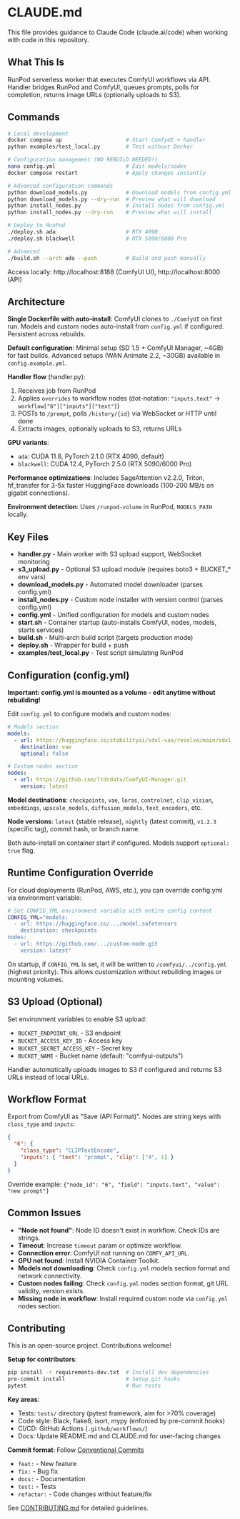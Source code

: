 # CLAUDE.md

This file provides guidance to Claude Code (claude.ai/code) when working with code in this repository.

## What This Is

RunPod serverless worker that executes ComfyUI workflows via API. Handler bridges RunPod and ComfyUI, queues prompts, polls for completion, returns image URLs (optionally uploads to S3).

## Commands

```bash
# Local development
docker compose up                    # Start ComfyUI + handler
python examples/test_local.py        # Test without Docker

# Configuration management (NO REBUILD NEEDED!)
nano config.yml                      # Edit models/nodes
docker compose restart               # Apply changes instantly

# Advanced configuration commands
python download_models.py            # Download models from config.yml
python download_models.py --dry-run  # Preview what will download
python install_nodes.py              # Install nodes from config.yml
python install_nodes.py --dry-run    # Preview what will install

# Deploy to RunPod
./deploy.sh ada                      # RTX 4090
./deploy.sh blackwell                # RTX 5090/6000 Pro

# Advanced
./build.sh --arch ada --push         # Build and push manually
```

Access locally: http://localhost:8188 (ComfyUI UI), http://localhost:8000 (API)

## Architecture

**Single Dockerfile with auto-install**: ComfyUI clones to `./ComfyUI` on first run. Models and custom nodes auto-install from `config.yml` if configured. Persistent across rebuilds.

**Default configuration**: Minimal setup (SD 1.5 + ComfyUI Manager, ~4GB) for fast builds. Advanced setups (WAN Animate 2.2, ~30GB) available in `config.example.yml`.

**Handler flow** (handler.py):
1. Receives job from RunPod
2. Applies `overrides` to workflow nodes (dot-notation: `"inputs.text"` → `workflow["6"]["inputs"]["text"]`)
3. POSTs to `/prompt`, polls `/history/{id}` via WebSocket or HTTP until done
4. Extracts images, optionally uploads to S3, returns URLs

**GPU variants**:
- `ada`: CUDA 11.8, PyTorch 2.1.0 (RTX 4090, default)
- `blackwell`: CUDA 12.4, PyTorch 2.5.0 (RTX 5090/6000 Pro)

**Performance optimizations**: Includes SageAttention v2.2.0, Triton, hf_transfer for 3-5x faster HuggingFace downloads (100-200 MB/s on gigabit connections).

**Environment detection**: Uses `/runpod-volume` in RunPod, `MODELS_PATH` locally.

## Key Files

- **handler.py** - Main worker with S3 upload support, WebSocket monitoring
- **s3_upload.py** - Optional S3 upload module (requires boto3 + BUCKET_* env vars)
- **download_models.py** - Automated model downloader (parses config.yml)
- **install_nodes.py** - Custom node installer with version control (parses config.yml)
- **config.yml** - Unified configuration for models and custom nodes
- **start.sh** - Container startup (auto-installs ComfyUI, nodes, models, starts services)
- **build.sh** - Multi-arch build script (targets production mode)
- **deploy.sh** - Wrapper for build + push
- **examples/test_local.py** - Test script simulating RunPod

## Configuration (config.yml)

**Important: config.yml is mounted as a volume - edit anytime without rebuilding!**

Edit `config.yml` to configure models and custom nodes:

```yaml
# Models section
models:
  - url: https://huggingface.co/stabilityai/sdxl-vae/resolve/main/sdxl_vae.safetensors
    destination: vae
    optional: false

# Custom nodes section
nodes:
  - url: https://github.com/ltdrdata/ComfyUI-Manager.git
    version: latest
```

**Model destinations**: `checkpoints`, `vae`, `loras`, `controlnet`, `clip_vision`, `embeddings`, `upscale_models`, `diffusion_models`, `text_encoders`, etc.

**Node versions**: `latest` (stable release), `nightly` (latest commit), `v1.2.3` (specific tag), commit hash, or branch name.

Both auto-install on container start if configured. Models support `optional: true` flag.

## Runtime Configuration Override

For cloud deployments (RunPod, AWS, etc.), you can override config.yml via environment variable:

```bash
# Set CONFIG_YML environment variable with entire config content
CONFIG_YML="models:
  - url: https://huggingface.co/.../model.safetensors
    destination: checkpoints
nodes:
  - url: https://github.com/.../custom-node.git
    version: latest"
```

On startup, if `CONFIG_YML` is set, it will be written to `/comfyui/../config.yml` (highest priority). This allows customization without rebuilding images or mounting volumes.

## S3 Upload (Optional)

Set environment variables to enable S3 upload:
- `BUCKET_ENDPOINT_URL` - S3 endpoint
- `BUCKET_ACCESS_KEY_ID` - Access key
- `BUCKET_SECRET_ACCESS_KEY` - Secret key
- `BUCKET_NAME` - Bucket name (default: "comfyui-outputs")

Handler automatically uploads images to S3 if configured and returns S3 URLs instead of local URLs.

## Workflow Format

Export from ComfyUI as "Save (API Format)". Nodes are string keys with `class_type` and `inputs`:

```json
{
  "6": {
    "class_type": "CLIPTextEncode",
    "inputs": { "text": "prompt", "clip": ["4", 1] }
  }
}
```

Override example: `{"node_id": "6", "field": "inputs.text", "value": "new prompt"}`

## Common Issues

- **"Node not found"**: Node ID doesn't exist in workflow. Check IDs are strings.
- **Timeout**: Increase `timeout` param or optimize workflow.
- **Connection error**: ComfyUI not running on `COMFY_API_URL`.
- **GPU not found**: Install NVIDIA Container Toolkit.
- **Models not downloading**: Check `config.yml` models section format and network connectivity.
- **Custom nodes failing**: Check `config.yml` nodes section format, git URL validity, version exists.
- **Missing node in workflow**: Install required custom node via `config.yml` nodes section.

## Contributing

This is an open-source project. Contributions welcome!

**Setup for contributors**:
```bash
pip install -r requirements-dev.txt  # Install dev dependencies
pre-commit install                   # Setup git hooks
pytest                               # Run tests
```

**Key areas**:
- Tests: `tests/` directory (pytest framework, aim for >70% coverage)
- Code style: Black, flake8, isort, mypy (enforced by pre-commit hooks)
- CI/CD: GitHub Actions (`.github/workflows/`)
- Docs: Update README.md and CLAUDE.md for user-facing changes

**Commit format**: Follow [Conventional Commits](https://www.conventionalcommits.org/)
- `feat:` - New feature
- `fix:` - Bug fix
- `docs:` - Documentation
- `test:` - Tests
- `refactor:` - Code changes without feature/fix

See [CONTRIBUTING.md](CONTRIBUTING.md) for detailed guidelines.
